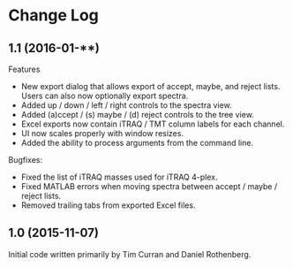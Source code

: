 # Change Log

## 1.1 (2016-01-**)

Features

  - New export dialog that allows export of accept, maybe, and reject lists. Users can also now optionally export spectra.
  - Added up / down / left / right controls to the spectra view.
  - Added (a)ccept / (s) maybe / (d) reject controls to the tree view.
  - Excel exports now contain iTRAQ / TMT column labels for each channel.
  - UI now scales properly with window resizes.
  - Added the ability to process arguments from the command line.

Bugfixes:

  - Fixed the list of iTRAQ masses used for iTRAQ 4-plex.
  - Fixed MATLAB errors when moving spectra between accept / maybe / reject lists.
  - Removed trailing tabs from exported Excel files.

## 1.0 (2015-11-07)

Initial code written primarily by Tim Curran and Daniel Rothenberg.
